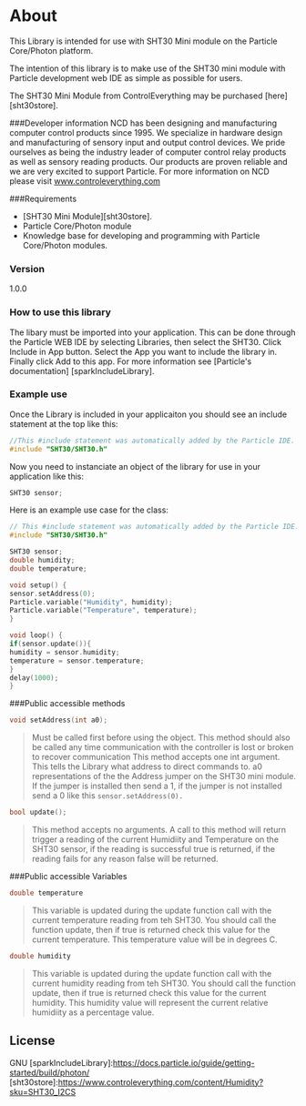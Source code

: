 # About

This Library is intended for use with SHT30 Mini module on the Particle Core/Photon platform.

The intention of this library is to make use of the SHT30 mini module with Particle development web IDE as simple as possible for users.

The SHT30 Mini Module from ControlEverything may be purchased [here] [sht30store].

###Developer information
NCD has been designing and manufacturing computer control products since 1995.  We specialize in hardware design and manufacturing of sensory input and output control devices.  We pride ourselves as being the industry leader of computer control relay products as well as sensory reading products.  Our products are proven reliable and we are very excited to support Particle.  For more information on NCD please visit www.controleverything.com

###Requirements
- [SHT30 Mini Module][sht30store].
- Particle Core/Photon module
- Knowledge base for developing and programming with Particle Core/Photon modules.

### Version
1.0.0

### How to use this library

The libary must be imported into your application.  This can be done through the Particle WEB IDE by selecting Libraries, then select the SHT30.  Click Include in App button.  Select the App you want to include the library in.  Finally click Add to this app.  For more information see [Particle's documentation] [sparkIncludeLibrary].

### Example use

Once the Library is included in your applicaiton you should see an include statement at the top like this:
```cpp
//This #include statement was automatically added by the Particle IDE.
#include "SHT30/SHT30.h"
```

Now you need to instanciate an object of the library for use in your application like this:
```cpp
SHT30 sensor;
```

Here is an example use case for the class:
```cpp
// This #include statement was automatically added by the Particle IDE.
#include "SHT30/SHT30.h"

SHT30 sensor;
double humidity;
double temperature;

void setup() {
sensor.setAddress(0);
Particle.variable("Humidity", humidity);
Particle.variable("Temperature", temperature);
}

void loop() {
if(sensor.update()){
humidity = sensor.humidity;
temperature = sensor.temperature;
}
delay(1000);
}
```

###Public accessible methods
```cpp
void setAddress(int a0);
```
>Must be called first before using the object.  This method should also be called any time communication with
>the controller is lost or broken to recover communication  This method accepts one int argument.  This
>tells the Library what address to direct commands to.  a0 representations of the the Address
>jumper on the SHT30 mini module.  If the jumper is
>installed then send a 1, if the jumper is not installed send a 0 like this ```sensor.setAddress(0).```


```cpp
bool update();
```
>This method accepts no arguments.  A call to this method will return trigger a reading of the current Humidiity and Temperature on the SHT30 sensor, if the reading is successful true is returned, if the reading fails for any reason false will be returned.
>

###Public accessible Variables

```cpp
double temperature
```
>This variable is updated during the update function call with the current temperature reading from teh SHT30.  You should call the function update, then if true is returned check this value for the current temperature.  This temperature value will be in degrees C.

```cpp
double humidity
```
>This variable is updated during the update function call with the current humidity reading from teh SHT30.  You should call the function update, then if true is returned check this value for the current humidity.  This humidity value will represent the current relative humidiity as a percentage value.

License
----

GNU
[sparkIncludeLibrary]:https://docs.particle.io/guide/getting-started/build/photon/
[sht30store]:https://www.controleverything.com/content/Humidity?sku=SHT30_I2CS